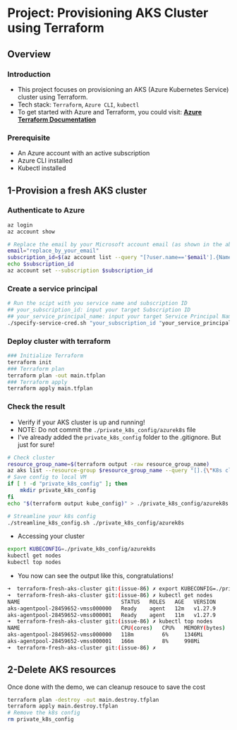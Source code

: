 # Project: Provisioning AKS Cluster using Terraform

## Overview

### Introduction

- This project focuses on provisioning an AKS (Azure Kubernetes Service) cluster using Terraform.
- Tech stack: `Terraform`, `Azure CLI`, `kubectl`
- To get started with Azure and Terraform, you could visit: [**Azure Terraform Documentation**](https://docs.microsoft.com/en-us/azure/developer/terraform/)

### Prerequisite

- An Azure account with an active subscription
- Azure CLI installed
- Kubectl installed

## 1-Provision a fresh AKS cluster

### Authenticate to Azure

```bash
az login
az account show

# Replace the email by your Microsoft account email (as shown in the above command)
email="replace_by_your_email"
subscription_id=$(az account list --query "[?user.name=='$email'].{Name:name, ID:id, Default:isDefault}" | jq -r '.[].ID')
echo $subscription_id
az account set --subscription $subscription_id
```

### Create a service principal

```bash
# Run the scipt with you service name and subscription ID
## your_subscription_id: input your target Subscription ID
## your_service_principal_name: input your target Service Principal Name
./specify-service-cred.sh "your_subscription_id "your_service_principal_name"
```

### Deploy cluster with terraform

```bash
### Initialize Terraform
terraform init
### Terraform plan
terraform plan -out main.tfplan
### Terraform apply
terraform apply main.tfplan
```

### Check the result

- Verify if your AKS cluster is up and running!
- NOTE: Do not commit the `./private_k8s_config/azurek8s` file
- I've already added the `private_k8s_config` folder to the .gitignore. But just for sure!

```bash
# Check cluster
resource_group_name=$(terraform output -raw resource_group_name)
az aks list --resource-group $resource_group_name --query "[].{\"K8s cluster name\":name}" --output table
# Save config to local VM
if [ ! -d "private_k8s_config" ]; then
    mkdir private_k8s_config
fi
echo "$(terraform output kube_config)" > ./private_k8s_config/azurek8s

# Streamline your k8s config
./streamline_k8s_config.sh ./private_k8s_config/azurek8s
```

- Accessing your cluster

```bash
export KUBECONFIG=./private_k8s_config/azurek8s
kubectl get nodes
kubectl top nodes
```

- You now can see the output like this, congratulations!

```bash
➜  terraform-fresh-aks-cluster git:(issue-86) ✗ export KUBECONFIG=./private_k8s_config/azurek8s
➜  terraform-fresh-aks-cluster git:(issue-86) ✗ kubectl get nodes
NAME                                STATUS   ROLES   AGE   VERSION
aks-agentpool-28459652-vmss000000   Ready    agent   12m   v1.27.9
aks-agentpool-28459652-vmss000001   Ready    agent   11m   v1.27.9
➜  terraform-fresh-aks-cluster git:(issue-86) ✗ kubectl top nodes
NAME                                CPU(cores)   CPU%   MEMORY(bytes)   MEMORY%
aks-agentpool-28459652-vmss000000   118m         6%     1346Mi          29%
aks-agentpool-28459652-vmss000001   166m         8%     998Mi           21%
➜  terraform-fresh-aks-cluster git:(issue-86) ✗
```

## 2-Delete AKS resources

Once done with the demo, we can cleanup resouce to save the cost

```bash
terraform plan -destroy -out main.destroy.tfplan
terraform apply main.destroy.tfplan
# Remove the k8s config
rm private_k8s_config
```
